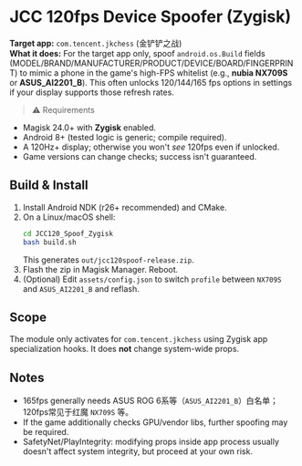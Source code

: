 # JCC 120fps Device Spoofer (Zygisk)

**Target app:** `com.tencent.jkchess` (金铲铲之战)  
**What it does:** For the target app only, spoof `android.os.Build` fields (MODEL/BRAND/MANUFACTURER/PRODUCT/DEVICE/BOARD/FINGERPRINT) to mimic a phone in the game's high-FPS whitelist (e.g., **nubia NX709S** or **ASUS_AI2201_B**). This often unlocks 120/144/165 fps options in settings if your display supports those refresh rates.

> ⚠️ Requirements
- Magisk 24.0+ with **Zygisk** enabled.
- Android 8+ (tested logic is generic; compile required).
- A 120Hz+ display; otherwise you won't *see* 120fps even if unlocked.
- Game versions can change checks; success isn't guaranteed.

## Build & Install
1. Install Android NDK (r26+ recommended) and CMake.
2. On a Linux/macOS shell:
   ```bash
   cd JCC120_Spoof_Zygisk
   bash build.sh
   ```
   This generates `out/jcc120spoof-release.zip`.
3. Flash the zip in Magisk Manager. Reboot.
4. (Optional) Edit `assets/config.json` to switch `profile` between `NX709S` and `ASUS_AI2201_B` and reflash.

## Scope
The module only activates for `com.tencent.jkchess` using Zygisk app specialization hooks. It does **not** change system-wide props.

## Notes
- 165fps generally needs ASUS ROG 6系等（`ASUS_AI2201_B`）白名单；120fps常见于红魔 `NX709S` 等。
- If the game additionally checks GPU/vendor libs, further spoofing may be required.
- SafetyNet/PlayIntegrity: modifying props inside app process usually doesn't affect system integrity, but proceed at your own risk.